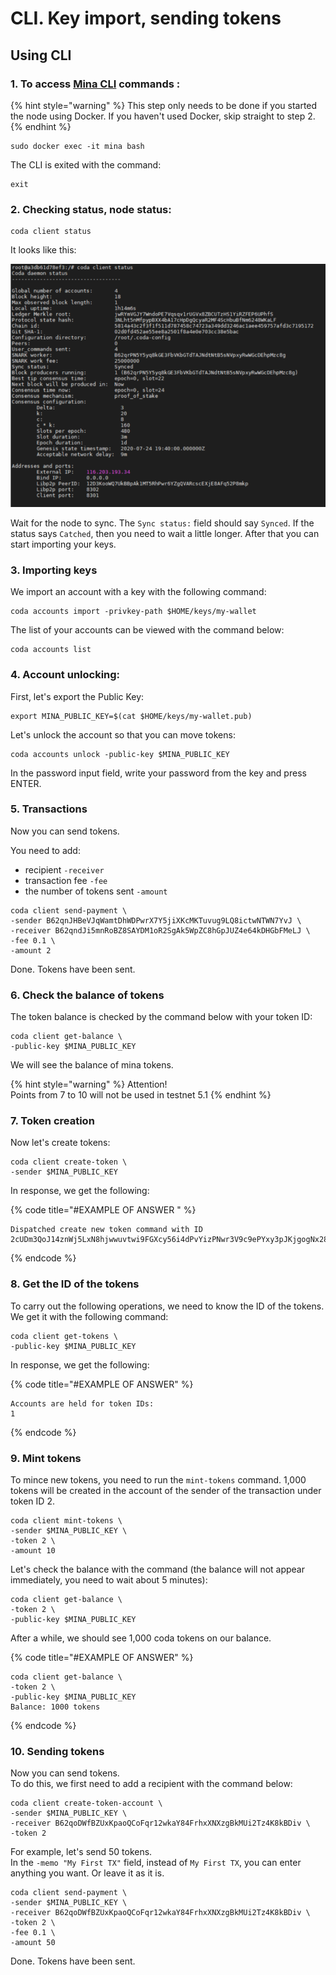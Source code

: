 # CLI. Key import, sending tokens

## Using CLI

### 1. To access [Mina CLI](https://minaprotocol.com/docs/cli-reference) commands :

{% hint style="warning" %}
This step only needs to be done if you started the node using Docker. If you haven't used Docker, skip straight to step 2.
{% endhint %}

```text
sudo docker exec -it mina bash
```

The CLI is exited with the command:

```text
exit
```

### 2. Checking status, node status:

```text
coda client status
```

It looks like this:

![](../.gitbook/assets/image%20%283%29.png)

Wait for the node to sync. The `Sync status:` field should say `Synced`. If the status says `Catched`, then you need to wait a little longer. After that you can start importing your keys.

### 3. Importing keys

 We import an account with a key with the following command:

```text
coda accounts import -privkey-path $HOME/keys/my-wallet
```

The list of your accounts can be viewed with the command below:

```text
coda accounts list
```

### 4. Account unlocking:

First, let's export the Public Key:

```text
export MINA_PUBLIC_KEY=$(cat $HOME/keys/my-wallet.pub)
```

Let's unlock the account so that you can move tokens:

```text
coda accounts unlock -public-key $MINA_PUBLIC_KEY
```

In the password input field, write your password from the key and press ENTER.

### 5. Transactions

Now you can send tokens.

You need to add:

* recipient `-receiver`
* transaction fee `-fee`
* the number of tokens sent `-amount`

```text
coda client send-payment \
-sender B62qnJHBeVJqWamtDhWDPwrX7Y5jiXKcMKTuvug9LQ8ictwNTWN7YvJ \
-receiver B62qndJi5mnRoBZ8SAYDM1oR2SgAk5WpZC8hGpJUZ4e64kDHGbFMeLJ \
-fee 0.1 \
-amount 2
```

Done. Tokens have been sent.

### 6. Check the balance of tokens

The token balance is checked by the command below with your token ID:

```text
coda client get-balance \
-public-key $MINA_PUBLIC_KEY
```

We will see the balance of mina tokens.

{% hint style="warning" %}
Attention!   
Points from 7 to 10 will not be used in testnet 5.1
{% endhint %}

### 7. Token creation

Now let's create tokens:

```text
coda client create-token \
-sender $MINA_PUBLIC_KEY
```

In response, we get the following:

{% code title="\#EXAMPLE OF ANSWER " %}
```text
Dispatched create new token command with ID 2cUDm3QoJ14znWj5LxN8hjwwuvtwi9FGXcy56i4dPvYizPNwr3V9c9ePYxy3pJKjgogNx28jwHhqupi6wHFgXBmU5iX27iK1zUvJarj6wJsUG8segWXc4LGPed66YbYk3u9HiWw4v8cYYEqcy1mU6hqfj5JPMPthEBifxUMHZTqCwZmYWSdiERxB6PtPEdXVraWaYPVU4Q8vtpSN7oSTK1AXyXLYYR835CBrNSmgbLvoBDNroCKwcQrzw4b76BFNLe6EuWvBcMgX6npeeAbPg8z8iJ4PKz3gA64o1Y72kCrqyqus718LwXcmp5jxsYvJB2CJHzyZ
```
{% endcode %}

### 8. Get the ID of the tokens

To carry out the following operations, we need to know the ID of the tokens. We get it with the following command:

```text
coda client get-tokens \
-public-key $MINA_PUBLIC_KEY
```

In response, we get the following:

{% code title="\#EXAMPLE OF ANSWER" %}
```text
Accounts are held for token IDs:
1
```
{% endcode %}

### 9. Mint tokens

To mince new tokens, you need to run the `mint-tokens` command. 1,000 tokens will be created in the account of the sender of the transaction under token ID 2.

```text
coda client mint-tokens \
-sender $MINA_PUBLIC_KEY \
-token 2 \
-amount 10
```

Let's check the balance with the command \(the balance will not appear immediately, you need to wait about 5 minutes\):

```text
coda client get-balance \
-token 2 \
-public-key $MINA_PUBLIC_KEY
```

After a while, we should see 1,000 coda tokens on our balance.

{% code title="\#EXAMPLE OF ANSWER" %}
```text
coda client get-balance \
-token 2 \
-public-key $MINA_PUBLIC_KEY
Balance: 1000 tokens
```
{% endcode %}

### 10. Sending tokens

Now you can send tokens.   
To do this, we first need to add a recipient with the command below:

```text
coda client create-token-account \
-sender $MINA_PUBLIC_KEY \
-receiver B62qoDWfBZUxKpaoQCoFqr12wkaY84FrhxXNXzgBkMUi2Tz4K8kBDiv \
-token 2
```

For example, let's send 50 tokens.   
In the `-memo "My First TX"` field, instead of `My First TX`, you can enter anything you want. Or leave it as it is.

```text
coda client send-payment \
-sender $MINA_PUBLIC_KEY \
-receiver B62qoDWfBZUxKpaoQCoFqr12wkaY84FrhxXNXzgBkMUi2Tz4K8kBDiv \
-token 2 \
-fee 0.1 \
-amount 50
```

Done. Tokens have been sent.


